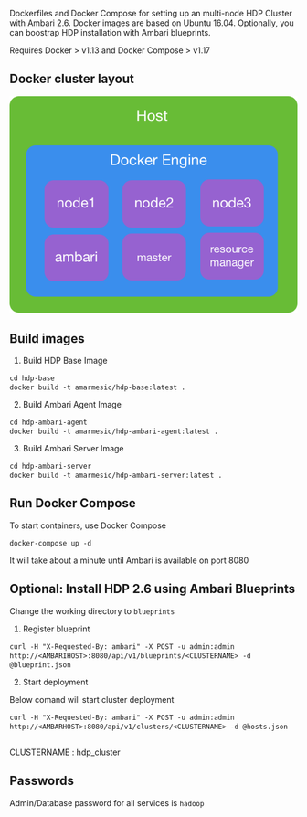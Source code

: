 Dockerfiles and Docker Compose for setting up an multi-node HDP Cluster with Ambari 2.6. Docker images are based on Ubuntu 16.04. Optionally, you can boostrap HDP installation with Ambari blueprints.

Requires Docker > v1.13 and Docker Compose > v1.17

## Docker cluster layout
![HDP on Docker Architecture](assets/docker.png)

## Build images

1. Build HDP Base Image
```
cd hdp-base
docker build -t amarmesic/hdp-base:latest .
```

2. Build Ambari Agent Image
```
cd hdp-ambari-agent
docker build -t amarmesic/hdp-ambari-agent:latest .
```

3. Build Ambari Server Image
```
cd hdp-ambari-server
docker build -t amarmesic/hdp-ambari-server:latest .
```

## Run Docker Compose
To start containers, use Docker Compose
```
docker-compose up -d
```
It will take about a minute until Ambari is available on port 8080

## Optional: Install HDP 2.6 using Ambari Blueprints
Change the working directory to `blueprints`

1. Register blueprint
```
curl -H "X-Requested-By: ambari" -X POST -u admin:admin http://<AMBARIHOST>:8080/api/v1/blueprints/<CLUSTERNAME> -d @blueprint.json
```

2. Start deployment

Below comand will start cluster deployment

```
curl -H "X-Requested-By: ambari" -X POST -u admin:admin http://<AMBARHOST>:8080/api/v1/clusters/<CLUSTERNAME> -d @hosts.json
```
## <CLUSTERNAME>
   CLUSTERNAME : hdp_cluster
## Passwords

Admin/Database password for all services is `hadoop`

